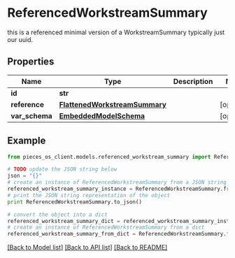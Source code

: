 # ReferencedWorkstreamSummary

this is a referenced minimal version of a WorkstreamSummary typically just our uuid.

## Properties
Name | Type | Description | Notes
------------ | ------------- | ------------- | -------------
**id** | **str** |  | 
**reference** | [**FlattenedWorkstreamSummary**](FlattenedWorkstreamSummary.md) |  | [optional] 
**var_schema** | [**EmbeddedModelSchema**](EmbeddedModelSchema.md) |  | [optional] 

## Example

```python
from pieces_os_client.models.referenced_workstream_summary import ReferencedWorkstreamSummary

# TODO update the JSON string below
json = "{}"
# create an instance of ReferencedWorkstreamSummary from a JSON string
referenced_workstream_summary_instance = ReferencedWorkstreamSummary.from_json(json)
# print the JSON string representation of the object
print ReferencedWorkstreamSummary.to_json()

# convert the object into a dict
referenced_workstream_summary_dict = referenced_workstream_summary_instance.to_dict()
# create an instance of ReferencedWorkstreamSummary from a dict
referenced_workstream_summary_from_dict = ReferencedWorkstreamSummary.from_dict(referenced_workstream_summary_dict)
```
[[Back to Model list]](../README.md#documentation-for-models) [[Back to API list]](../README.md#documentation-for-api-endpoints) [[Back to README]](../README.md)


